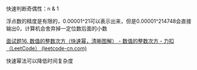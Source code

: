 快速判断奇偶性：n & 1

浮点数的精度是有限的，0.00001^21可以表示出来，但是0.00001^214748会直接输出0，计算机会舍弃掉一定位数后面的小数

[面试题16. 数值的整数次方（快速幂，清晰图解） - 数值的整数次方 - 力扣（LeetCode） (leetcode-cn.com)](https://leetcode-cn.com/problems/shu-zhi-de-zheng-shu-ci-fang-lcof/solution/mian-shi-ti-16-shu-zhi-de-zheng-shu-ci-fang-kuai-s/)

快速幂法可以降低时间复杂度